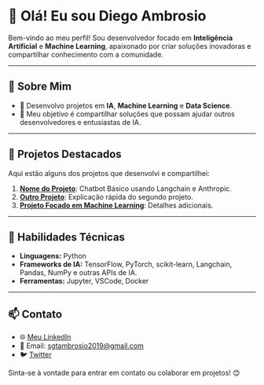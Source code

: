 # 👋 Olá! Eu sou Diego Ambrosio

Bem-vindo ao meu perfil! Sou desenvolvedor focado em **Inteligência Artificial** e **Machine Learning**, 
apaixonado por criar soluções inovadoras e compartilhar conhecimento com a comunidade.

---

## 🚀 Sobre Mim
- 👀 Desenvolvo projetos em **IA**, **Machine Learning** e **Data Science**.
- 💞️ Meu objetivo é compartilhar soluções que possam ajudar outros desenvolvedores e entusiastas de IA.

---

## 📂 Projetos Destacados
Aqui estão alguns dos projetos que desenvolvi e compartilhei:

1. **[Nome do Projeto](link-do-repositório)**: Chatbot Básico usando Langchain e Anthropic.
2. **[Outro Projeto](link-do-repositório)**: Explicação rápida do segundo projeto.
3. **[Projeto Focado em Machine Learning](link-do-repositório)**: Detalhes adicionais.

---

## 🔧 Habilidades Técnicas
- **Linguagens:** Python
- **Frameworks de IA:** TensorFlow, PyTorch, scikit-learn, Langchain,  Pandas, NumPy e outras APIs de IA.
- **Ferramentas:** Jupyter, VSCode, Docker

---

## 📫 Contato
- 🌐 [Meu LinkedIn](-)
- 📧 Email: sgtambrosio2019@gmail.com
- 🐦 [Twitter](-)

Sinta-se à vontade para entrar em contato ou colaborar em projetos! 😊


<!---
Ambrosio1994/Ambrosio1994 is a ✨ special ✨ repository because its `README.md` (this file) appears on your GitHub profile.
You can click the Preview link to take a look at your changes.
--->
